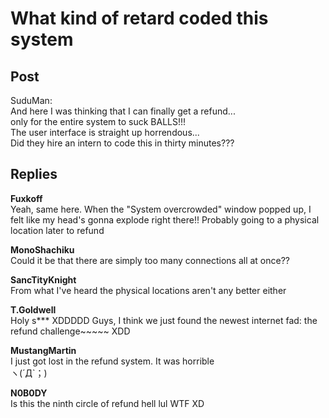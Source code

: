 # What kind of retard coded this system
## Post
SuduMan:<br>
And here I was thinking that I can finally get a refund...<br>
only for the entire system to suck BALLS!!!<br>
The user interface is straight up horrendous...<br>
Did they hire an intern to code this in thirty minutes???
## Replies
**Fuxkoff**<br>
Yeah, same here. When the "System overcrowded" window popped up, I felt like my head's gonna explode right there!! Probably going to a physical location later to refund

**MonoShachiku**<br>
Could it be that there are simply too many connections all at once??

**SancTityKnight**<br>
From what I've heard the physical locations aren't any better either

**T.Goldwell**<br>
Holy s\*\*\* XDDDDD Guys, I think we just found the newest internet fad: the refund challenge~~~~~ XDD

**MustangMartin**<br>
I just got lost in the refund system. It was horrible <br>
ヽ(´Д`；)

**N0B0DY**<br>
Is this the ninth circle of refund hell lul WTF XD


